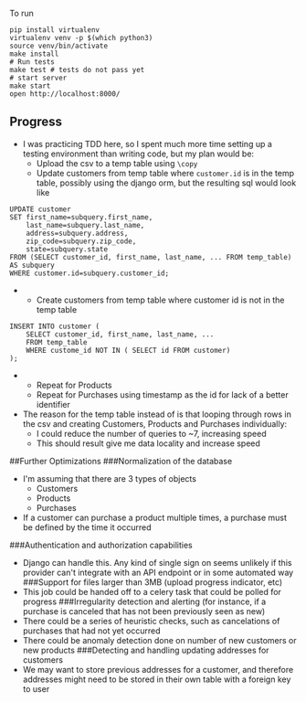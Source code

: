 To run
```
pip install virtualenv
virtualenv venv -p $(which python3)
source venv/bin/activate
make install
# Run tests
make test # tests do not pass yet
# start server
make start
open http://localhost:8000/
```

## Progress
- I was practicing TDD here, so I spent much more time setting up a testing environment than writing code, but my plan would be:
    - Upload the csv to a temp table using `\copy`
    - Update customers from temp table where `customer.id` is in the temp table, possibly using the django orm, but the resulting sql would look like
```
UPDATE customer
SET first_name=subquery.first_name,
    last_name=subquery.last_name,
    address=subquery.address,
    zip_code=subquery.zip_code,
    state=subquery.state
FROM (SELECT customer_id, first_name, last_name, ... FROM temp_table) AS subquery
WHERE customer.id=subquery.customer_id;
```
-
    - Create customers from temp table where customer id is not in the temp table
```
INSERT INTO customer (
    SELECT customer_id, first_name, last_name, ...
    FROM temp_table
    WHERE custome_id NOT IN ( SELECT id FROM customer)
);
```
-
    - Repeat for Products
    - Repeat for Purchases using timestamp as the id for lack of a better identifier
- The reason for the temp table instead of is that looping through rows in the csv and creating Customers, Products and Purchases individually:
    - I could reduce the number of queries to ~7, increasing speed
    - This should result give me data locality and increase speed

##Further Optimizations
###Normalization of the database
- I'm assuming that there are 3 types of objects
    - Customers
    - Products
    - Purchases
- If a customer can purchase a product multiple times, a purchase must be defined by the time it occurred

###Authentication and authorization capabilities
- Django can handle this.  Any kind of single sign on seems unlikely if this provider can't integrate with an API endpoint or in some automated way 
###Support for files larger than 3MB (upload progress indicator, etc)
- This job could be handed off to a celery task that could be polled for progress
###Irregularity detection and alerting (for instance, if a purchase is canceled that has not been previously seen as new)
- There could be a series of heuristic checks, such as cancelations of purchases that had not yet occurred
- There could be anomaly detection done on number of new customers or new products 
###Detecting and handling updating addresses for customers
- We may want to store previous addresses for a customer, and therefore addresses might need to be stored in their own table with a foreign key to user
